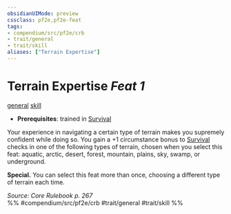 ```yaml
---
obsidianUIMode: preview
cssclass: pf2e,pf2e-feat
tags:
- compendium/src/pf2e/crb
- trait/general
- trait/skill
aliases: ["Terrain Expertise"]
---
```

# Terrain Expertise  *Feat 1*  
[general](general.md "General Feat Trait")  [skill](skill.md "Skill Feat Trait")  

- **Prerequisites**: trained in [Survival](skills.md#Survival)

Your experience in navigating a certain type of terrain makes you supremely confident while doing so. You gain a +1 circumstance bonus to [Survival](skills.md#Survival) checks in one of the following types of terrain, chosen when you select this feat: aquatic, arctic, desert, forest, mountain, plains, sky, swamp, or underground.

**Special.** You can select this feat more than once, choosing a different type of terrain each time.

*Source: Core Rulebook p. 267*  
%% #compendium/src/pf2e/crb #trait/general #trait/skill %%